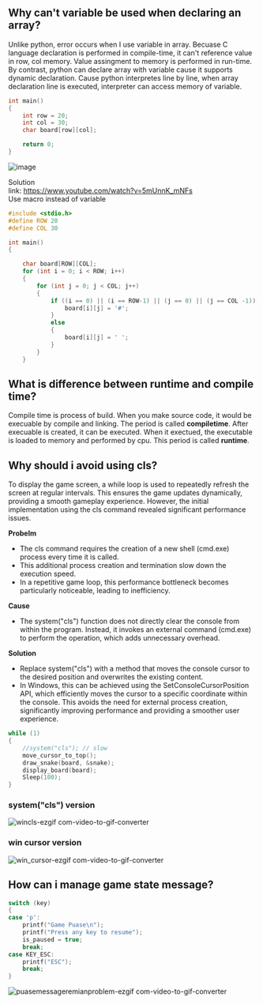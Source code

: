 ## Why can't variable be used when declaring an array?
Unlike python, error occurs when I use variable in array. Becuase C language declaration is performed in compile-time, it can't reference value in row, col memory. Value assingment to memory is performed in run-time. By contrast, python can declare array with variable cause it supports dynamic declaration. Cause python interpretes line by line, when array declaration line is executed, interpreter can access memory of variable.
```c
int main()
{
	int row = 20;
	int col = 30;
	char board[row][col];

	return 0;
}
```
![image](https://github.com/user-attachments/assets/cb7f12ca-db44-4d94-a652-a9bc62f6c6e4)


Solution   
link: https://www.youtube.com/watch?v=5mUnnK_mNFs   
Use macro instead of variable

```c
#include <stdio.h>
#define ROW 20
#define COL 30

int main() 
{

	char board[ROW][COL];
	for (int i = 0; i < ROW; i++)
	{
		for (int j = 0; j < COL; j++)
		{
			if ((i == 0) || (i == ROW-1) || (j == 0) || (j == COL -1)) {
				board[i][j] = '#';
			}
			else
			{
				board[i][j] = ' ';
			}
		}
	}
```
## What is difference between runtime and compile time?
Compile time is process of build. When you make source code, it would be execuable by compile and linking. The period is called __compiletime__.
After execuable is created, it can be executed. When it exectued, the executable is loaded to memory and performed by cpu. This period is called __runtime__.


## Why should i avoid using cls?
To display the game screen, a while loop is used to repeatedly refresh the screen at regular intervals. This ensures the game updates dynamically, providing a smooth gameplay experience. However, the initial implementation using the cls command revealed significant performance issues.

__Probelm__
- The cls command requires the creation of a new shell (cmd.exe) process every time it is called.
- This additional process creation and termination slow down the execution speed.
- In a repetitive game loop, this performance bottleneck becomes particularly noticeable, leading to inefficiency.

__Cause__
- The system("cls") function does not directly clear the console from within the program. Instead, it invokes an external command (cmd.exe) to perform the operation, which adds unnecessary overhead.

__Solution__
- Replace system("cls") with a method that moves the console cursor to the desired position and overwrites the existing content.
- In Windows, this can be achieved using the SetConsoleCursorPosition API, which efficiently moves the cursor to a specific coordinate within the console. This avoids the need for external process creation, significantly improving performance and providing a smoother user experience.

```c
while (1)
{
	//system("cls"); // slow
	move_cursor_to_top();
	draw_snake(board, &snake);
	display_board(board);
	Sleep(100);
}
```
### __system("cls") version__   
![wincls-ezgif com-video-to-gif-converter](https://github.com/user-attachments/assets/2724430f-f0f9-4be8-9537-327f12b27034)

### __win cursor version__
![win_cursor-ezgif com-video-to-gif-converter](https://github.com/user-attachments/assets/6a411d91-679c-41b5-8863-f3906439685a)

## How can i manage game state message?
```c
switch (key)
{
case 'p':
    printf("Game Puase\n");
    printf("Press any key to resume");
    is_paused = true;
    break;
case KEY_ESC:
    printf("ESC");
    break;
}
```
![puasemessageremianproblem-ezgif com-video-to-gif-converter](https://github.com/user-attachments/assets/bb7660b3-02b7-4130-b26e-84a768313223)

